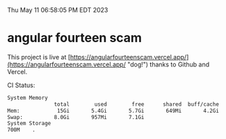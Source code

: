 Thu May 11 06:58:05 PM EDT 2023

# angular fourteen scam


This project is live at [https://angularfourteenscam.vercel.app/](https://angularfourteenscam.vercel.app/ "dog!") thanks to Github and Vercel.

CI Status: 

```bash
System Memory
               total        used        free      shared  buff/cache   available
Mem:            15Gi       5.4Gi       5.7Gi       649Mi       4.2Gi       8.9Gi
Swap:          8.0Gi       957Mi       7.1Gi
System Storage
700M	.
